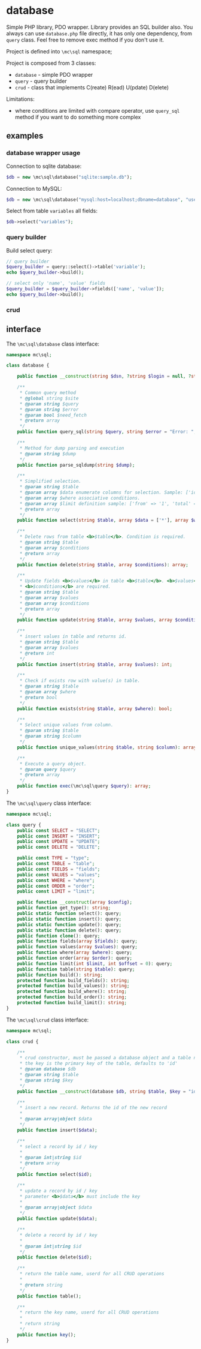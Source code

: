 # database

Simple PHP library, PDO wrapper. Library provides an SQL builder also. You always can use 
`database.php` file directly, it has only one dependency, from `query` class. Feel free
to remove exec method if you don't use it.

Project is defined into `\mc\sql` namespace;

Project is composed from 3 classes:

 * `database` - simple PDO wrapper
 * `query` - query builder
 * `crud` - class that implements C(reate) R(ead) U(pdate) D(elete)
  
Limitations:
 * where conditions are limited with compare operator, use `query_sql` method if you want
   to do something more complex 

## examples

### database wrapper usage
Connection to sqlite database:
```php
$db = new \mc\sql\database("sqlite:sample.db");
```
Connection to MySQL:
```php
$db = new \mc\sql\database("mysql:host=localhost;dbname=database", "user", "password");
```
Select from table `variables` all fields:
```php
$db->select("variables");
```
### query builder

Build select query:

```php
// query builder
$query_builder = query::select()->table('variable');
echo $query_builder->build();

// select only 'name', 'value' fields
$query_builder = $query_builder->fields(['name', 'value']);
echo $query_builder->build();
```

### crud

## interface

The `\mc\sql\database` class interface:

```php
namespace mc\sql;

class database {

    public function __construct(string $dsn, ?string $login = null, ?string $password = null);

    /**
     * Common query method
     * @global string $site
     * @param string $query
     * @param string $error
     * @param bool $need_fetch
     * @return array
     */
    public function query_sql(string $query, string $error = "Error: ", bool $need_fetch = true): array;

    /**
     * Method for dump parsing and execution
     * @param string $dump
     */
    public function parse_sqldump(string $dump);

    /**
     * Simplified selection.
     * @param string $table
     * @param array $data enumerate columns for selection. Sample: ['id', 'name'].
     * @param array $where associative conditions.
     * @param array $limit definition sample: ['from' => '1', 'total' => '100'].
     * @return array
     */
    public function select(string $table, array $data = ['*'], array $where = [], array $limit = []): array;

    /**
     * Delete rows from table <b>$table</b>. Condition is required.
     * @param string $table
     * @param array $conditions
     * @return array
     */
    public function delete(string $table, array $conditions): array;

    /**
     * Update fields <b>$values</b> in table <b>$table</b>. <b>$values</b> and 
     * <b>$conditions</b> are required. 
     * @param string $table
     * @param array $values
     * @param array $conditions
     * @return array
     */
    public function update(string $table, array $values, array $conditions): array;

    /**
     * insert values in table and returns id.
     * @param string $table
     * @param array $values
     * @return int
     */
    public function insert(string $table, array $values): int;

    /**
     * Check if exists row with value(s) in table.
     * @param string $table
     * @param array $where
     * @return bool
     */
    public function exists(string $table, array $where): bool;

    /**
     * Select unique values from column.
     * @param string $table
     * @param string $column
     */
    public function unique_values(string $table, string $column): array;

    /**
     * Execute a query object.
     * @param query $query
     * @return array
     */
    public function exec(\mc\sql\query $query): array;
}

```

The `\mc\sql\query` class interface:
```php
namespace mc\sql;

class query {
    public const SELECT = "SELECT";
    public const INSERT = "INSERT";
    public const UPDATE = "UPDATE";
    public const DELETE = "DELETE";

    public const TYPE = "type";
    public const TABLE = "table";
    public const FIELDS = "fields";
    public const VALUES = "values";
    public const WHERE = "where";
    public const ORDER = "order";
    public const LIMIT = "limit";

    public function __construct(array $config);
    public function get_type(): string;
    public static function select(): query;
    public static function insert(): query;
    public static function update(): query;
    public static function delete(): query;
    public function clone(): query;
    public function fields(array $fields): query;
    public function values(array $values): query;
    public function where(array $where): query;
    public function order(array $order): query;
    public function limit(int $limit, int $offset = 0): query;
    public function table(string $table): query;
    public function build(): string;
    protected function build_fields(): string;
    protected function build_values(): string;
    protected function build_where(): string;
    protected function build_order(): string;
    protected function build_limit(): string;
}
```

The `\mc\sql\crud` class interface:
```php
namespace mc\sql;

class crud {

    /**
     * crud constructor, must be passed a database object and a table name
     * the key is the primary key of the table, defaults to 'id' 
     * @param database $db
     * @param string $table
     * @param string $key
     */
    public function __construct(database $db, string $table, $key = "id");

    /**
     * insert a new record. Returns the id of the new record
     *
     * @param array|object $data
     */
    public function insert($data);

    /**
     * select a record by id / key
     * 
     * @param int|string $id
     * @return array
     */
    public function select($id);

    /**
     * update a record by id / key
     * parameter <b>$data</b> must include the key
     * 
     * @param array|object $data
     */
    public function update($data);

    /**
     * delete a record by id / key
     * 
     * @param int|string $id
     */
    public function delete($id);

    /**
     * return the table name, userd for all CRUD operations
     * 
     * @return string
     */
    public function table();

    /**
     * return the key name, userd for all CRUD operations
     * 
     * return string
     */
    public function key();
}
```